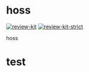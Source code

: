 # hoss
[![review-kit](https://github.com/afewell-hh/hoss/actions/workflows/review-kit.yml/badge.svg)](./.github/workflows/review-kit.yml) [![review-kit-strict](https://github.com/afewell-hh/hoss/actions/workflows/review-kit.yml/badge.svg?job=review-kit-strict)](./.github/workflows/review-kit.yml)

hoss
# test
